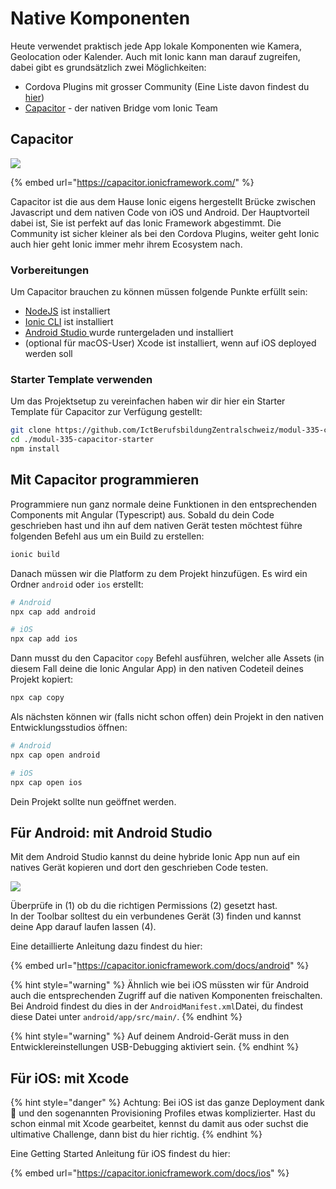 # Native Komponenten

Heute verwendet praktisch jede App lokale Komponenten wie Kamera, Geolocation oder Kalender. Auch mit Ionic kann man darauf zugreifen, dabei gibt es grundsätzlich zwei Möglichkeiten:

* Cordova Plugins mit grosser Community \(Eine Liste davon findest du [hier](https://ionicframework.com/docs/native)\)
* [Capacitor](https://capacitor.ionicframework.com/) - der nativen Bridge vom Ionic Team

## Capacitor

![](../.gitbook/assets/image%20%288%29.png)

{% embed url="https://capacitor.ionicframework.com/" %}

Capacitor ist die aus dem Hause Ionic eigens hergestellt Brücke zwischen Javascript und dem nativen Code von iOS und Android. Der Hauptvorteil dabei ist, Sie ist perfekt auf das Ionic Framework abgestimmt. Die Community ist sicher kleiner als bei den Cordova Plugins, weiter geht Ionic auch hier geht Ionic immer mehr ihrem Ecosystem nach.

### Vorbereitungen

Um Capacitor brauchen zu können müssen folgende Punkte erfüllt sein:

* [NodeJS](https://nodejs.org) ist installiert
* [Ionic CLI](https://ionicframework.com/docs/cli) ist installiert
* [Android Studio ](https://developer.android.com/studio)wurde runtergeladen und installiert
* \(optional für macOS-User\) Xcode ist installiert, wenn auf iOS deployed werden soll

### Starter Template verwenden

Um das Projektsetup zu vereinfachen haben wir dir hier ein Starter Template für Capacitor zur Verfügung gestellt:

```bash
git clone https://github.com/IctBerufsbildungZentralschweiz/modul-335-capacitor-starter.git
cd ./modul-335-capacitor-starter
npm install
```

## Mit Capacitor programmieren

Programmiere nun ganz normale deine Funktionen in den entsprechenden Components mit Angular \(Typescript\) aus. Sobald du dein Code geschrieben hast und ihn auf dem nativen Gerät testen möchtest führe folgenden Befehl aus um ein Build zu erstellen:

```bash
ionic build
```

Danach müssen wir die Platform zu dem Projekt hinzufügen. Es wird ein Ordner `android` oder `ios` erstellt:

```bash
# Android
npx cap add android

# iOS
npx cap add ios
```

Dann musst du den Capacitor `copy` Befehl ausführen, welcher alle Assets \(in diesem Fall deine die Ionic Angular App\) in den nativen Codeteil deines Projekt kopiert:

```bash
npx cap copy
```

Als nächsten können wir \(falls nicht schon offen\) dein Projekt in den nativen Entwicklungsstudios öffnen:

```bash
# Android
npx cap open android

# iOS
npx cap open ios
```

Dein Projekt sollte nun geöffnet werden.



## Für Android: mit Android Studio

Mit dem Android Studio kannst du deine hybride Ionic App nun auf ein natives Gerät kopieren und dort den geschrieben Code testen.

![](../.gitbook/assets/image%20%287%29.png)

Überprüfe in  \(1\) ob du die richtigen Permissions \(2\) gesetzt hast.   
In der Toolbar solltest du ein verbundenes Gerät \(3\) finden  und kannst deine App darauf laufen lassen \(4\).

Eine detaillierte Anleitung dazu findest du hier:

{% embed url="https://capacitor.ionicframework.com/docs/android" %}

{% hint style="warning" %}
Ähnlich wie bei iOS müssten wir für Android auch die entsprechenden Zugriff auf die nativen Komponenten freischalten. Bei Android findest du dies in der `AndroidManifest.xml`Datei, du findest diese Datei unter `android/app/src/main/`.
{% endhint %}

{% hint style="warning" %}
Auf deinem Android-Gerät muss in den Entwicklereinstellungen USB-Debugging aktiviert sein.
{% endhint %}



## Für iOS: mit Xcode

{% hint style="danger" %}
Achtung: Bei iOS ist das ganze Deployment dank   und den sogenannten Provisioning Profiles etwas komplizierter. Hast du schon einmal mit Xcode gearbeitet, kennst du damit aus oder suchst die ultimative Challenge, dann bist du hier richtig.
{% endhint %}

Eine Getting Started Anleitung für iOS findest du hier:

{% embed url="https://capacitor.ionicframework.com/docs/ios" %}







